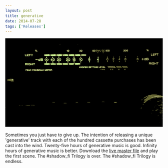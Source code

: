 ```yaml
---
layout: post
title: generative
date: 2014-07-28
tags: ['Releases']
---
```

![generative](/assets/images/generative.gif)

Sometimes you just have to give up. The intention of releasing a unique 'generative' track with each of the hundred cassette purchases has been cast into the wind. Twenty-five hours of generative music is good. Infinity hours of generative music is better. Download the [live master file](https://s3.us-east-2.amazonaws.com/northerninformation/generative.zip) and play the first scene. The #shadow\_fi Trilogy is over. The #shadow\_fi Trilogy is endless.